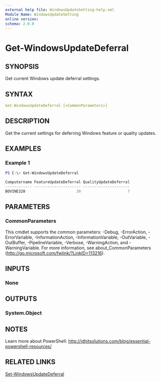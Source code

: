 ```yaml
---
external help file: WindowsUpdateSetting-help.xml
Module Name: WindowsUpdateSetting
online version:
schema: 2.0.0
---
```


# Get-WindowsUpdateDeferral

## SYNOPSIS

Get current Windows update deferral settings.

## SYNTAX

```yaml
Get-WindowsUpdateDeferral [<CommonParameters>]
```

## DESCRIPTION

Get the current settings for deferring Windows feature or quality updates.


## EXAMPLES

### Example 1

```powershell
PS C:\> Get-WindowsUpdateDeferral

Computername FeatureUpdateDeferral QualityUpdateDeferral
------------ --------------------- ---------------------
BOVINE320                       30                     7
```

## PARAMETERS

### CommonParameters

This cmdlet supports the common parameters: -Debug, -ErrorAction, -ErrorVariable, -InformationAction, -InformationVariable, -OutVariable, -OutBuffer, -PipelineVariable, -Verbose, -WarningAction, and -WarningVariable.
For more information, see about_CommonParameters (http://go.microsoft.com/fwlink/?LinkID=113216).

## INPUTS

### None

## OUTPUTS

### System.Object

## NOTES

Learn more about PowerShell: http://jdhitsolutions.com/blog/essential-powershell-resources/

## RELATED LINKS

[Set-WindowsUpdateDeferral]()
